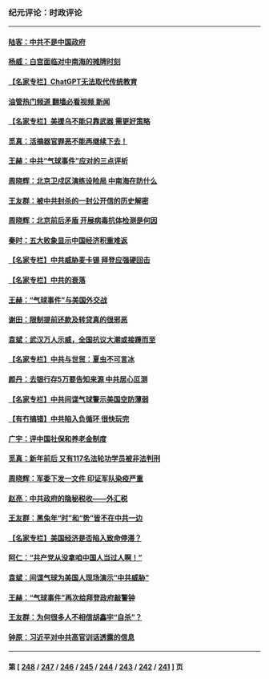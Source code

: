 ### 纪元评论：时政评论
---
#### [陆客：中共不是中国政府](../../pages/nsc1025/n13927762.md?02130330) 
#### [杨威：白宫面临对中南海的摊牌时刻](../../pages/nsc1025/n13927866.md?02130330) 
#### [【名家专栏】ChatGPT无法取代传统教育](../../pages/nsc1025/n13927127.md?02130330) 
#### [油管热门频道 翻墙必看视频 新闻](ok?02130330)
#### [【名家专栏】美援乌不能只靠武器 需更好策略](../../pages/nsc1025/n13927643.md?02130330) 
#### [觅真：活摘器官罪恶不能再继续下去！](../../pages/nsc1025/n13927834.md?02130330) 
#### [王赫：中共“气球事件”应对的三点评析](../../pages/nsc1025/n13927749.md?02130330) 
#### [周晓辉：北京卫戍区演练设险局 中南海在防什么](../../pages/nsc1025/n13927649.md?02130330) 
#### [王友群：被中共封杀的一封公开信的历史解密](../../pages/nsc1025/n13927246.md?02130330) 
#### [周晓辉：北京前后矛盾 开展病毒抗体检测是何因](../../pages/nsc1025/n13927271.md?02130330) 
#### [秦时：五大败象显示中国经济积重难返](../../pages/nsc1025/n13927241.md?02130330) 
#### [【名家专栏】中共威胁麦卡锡 拜登应强硬回击](../../pages/nsc1025/n13927135.md?02130330) 
#### [【名家专栏】中共的衰落](../../pages/nsc1025/n13927124.md?02130330) 
#### [王赫：“气球事件”与美国外交战](../../pages/nsc1025/n13926812.md?02130330) 
#### [谢田：限制提前还款及转贷真的很邪恶](../../pages/nsc1025/n13926876.md?02130330) 
#### [袁斌：武汉万人示威，全国抗议大潮或接踵而至](../../pages/nsc1025/n13926865.md?02130330) 
#### [【名家专栏】中共与世贸：夏虫不可言冰](../../pages/nsc1025/n13924595.md?02130330) 
#### [颜丹：去银行存5万要告知来源 中共居心叵测](../../pages/nsc1025/n13926495.md?02130330) 
#### [【名家专栏】中共间谍气球警示美国空防薄弱](../../pages/nsc1025/n13926400.md?02130330) 
#### [【有冇搞错】中共陷入负循环 很快玩完](../../pages/nsc1025/n13926140.md?02130330) 
#### [广宇：评中国社保和养老金制度](../../pages/nsc1025/n13926290.md?02130330) 
#### [觅真：新年前后 又有117名法轮功学员被非法判刑](../../pages/nsc1025/n13926265.md?02130330) 
#### [周晓辉：军委下发一文件 印证军队染疫严重](../../pages/nsc1025/n13926191.md?02130330) 
#### [赵亮：中共政府的隐秘税收——外汇税](../../pages/nsc1025/n13925954.md?02130330) 
#### [王友群：黑兔年“时”和“势”皆不在中共一边](../../pages/nsc1025/n13925764.md?02130330) 
#### [【名家专栏】美国经济是否陷入致命停滞？](../../pages/nsc1025/n13925393.md?02130330) 
#### [阿仁：“共产党从没拿咱中国人当过人啊！”](../../pages/nsc1025/n13925355.md?02130330) 
#### [袁斌：间谍气球为美国人现场演示“中共威胁”](../../pages/nsc1025/n13925177.md?02130330) 
#### [王赫：“气球事件”再次给拜登政府敲警钟](../../pages/nsc1025/n13925145.md?02130330) 
#### [王友群：为何很多人不相信胡鑫宇“自杀”？](../../pages/nsc1025/n13925052.md?02130330) 
#### [钟原：习近平对中共高官训话透露的信息](../../pages/nsc1025/n13925092.md?02130330) 

---
#### 第 [ [248](./248.md?02130330) / [247](./247.md?02130330) / [246](./246.md?02130330) / [245](./245.md?02130330) / [244](./244.md?02130330) / [243](./243.md?02130330) / [242](./242.md?02130330) / [241](./241.md?02130330) ] 页
